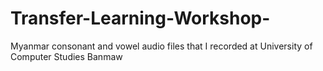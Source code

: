 # Transfer-Learning-Workshop-
Myanmar consonant and vowel audio files that I recorded at University of Computer Studies Banmaw
